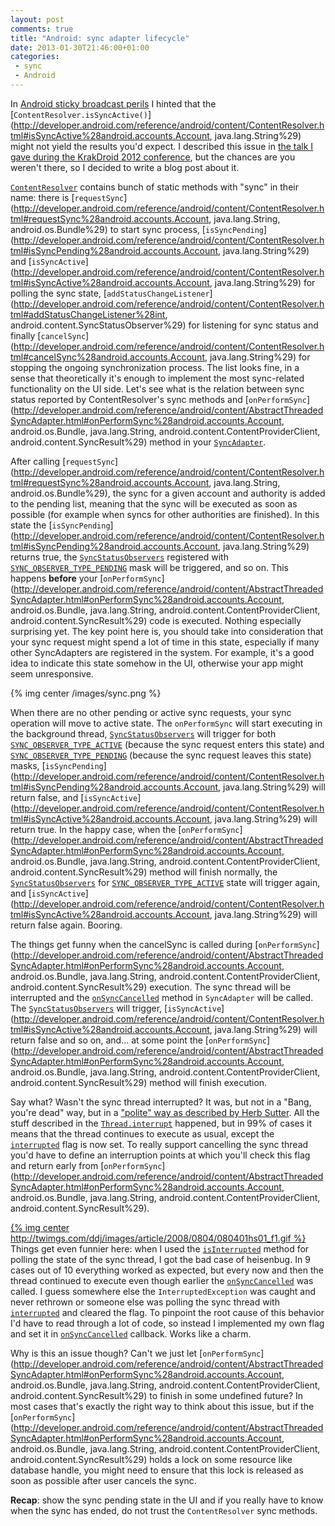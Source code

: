 ```yaml
---
layout: post
comments: true
title: "Android: sync adapter lifecycle"
date: 2013-01-30T21:46:00+01:00
categories:
 - sync
 - Android
---
```


In [Android sticky broadcast perils](/blog/2012/09/26/android-sticky-broadcast-perils) I hinted that the [`ContentResolver.isSyncActive()`](http://developer.android.com/reference/android/content/ContentResolver.html#isSyncActive%28android.accounts.Account, java.lang.String%29) might not yield the results you'd expect. I described this issue in [the talk I gave during the KrakDroid 2012 conference](/blog/2012/12/18/krakdroid-aftermath), but the chances are you weren't there, so I decided to write a blog post about it.

[`ContentResolver`](http://developer.android.com/reference/android/content/ContentResolver.html) contains bunch of static methods with "sync" in their name: there is [`requestSync`](http://developer.android.com/reference/android/content/ContentResolver.html#requestSync%28android.accounts.Account, java.lang.String, android.os.Bundle%29) to start sync process, [`isSyncPending`](http://developer.android.com/reference/android/content/ContentResolver.html#isSyncPending%28android.accounts.Account, java.lang.String%29) and [`isSyncActive`](http://developer.android.com/reference/android/content/ContentResolver.html#isSyncActive%28android.accounts.Account, java.lang.String%29) for polling the sync state, [`addStatusChangeListener`](http://developer.android.com/reference/android/content/ContentResolver.html#addStatusChangeListener%28int, android.content.SyncStatusObserver%29) for listening for sync status and finally [`cancelSync`](http://developer.android.com/reference/android/content/ContentResolver.html#cancelSync%28android.accounts.Account, java.lang.String%29) for stopping the ongoing synchronization process. The list looks fine, in a sense that theoretically it's enough to implement the most sync-related functionality on the UI side. Let's see what is the relation between sync status reported by ContentResolver's sync methods and [`onPerformSync`](http://developer.android.com/reference/android/content/AbstractThreadedSyncAdapter.html#onPerformSync%28android.accounts.Account, android.os.Bundle, java.lang.String, android.content.ContentProviderClient, android.content.SyncResult%29) method in your [`SyncAdapter`](http://developer.android.com/reference/android/content/AbstractThreadedSyncAdapter.html).

After calling [`requestSync`](http://developer.android.com/reference/android/content/ContentResolver.html#requestSync%28android.accounts.Account, java.lang.String, android.os.Bundle%29), the sync for a given account and authority is added to the pending list, meaning that the sync will be executed as soon as possible (for example when syncs for other authorities are finished). In this state the [`isSyncPending`](http://developer.android.com/reference/android/content/ContentResolver.html#isSyncPending%28android.accounts.Account, java.lang.String%29) returns true, the [`SyncStatusObservers`](http://developer.android.com/reference/android/content/SyncStatusObserver.html) registered with [`SYNC_OBSERVER_TYPE_PENDING`](http://developer.android.com/reference/android/content/ContentResolver.html#SYNC_OBSERVER_TYPE_PENDING) mask will be triggered, and so on. This happens **before** your [`onPerformSync`](http://developer.android.com/reference/android/content/AbstractThreadedSyncAdapter.html#onPerformSync%28android.accounts.Account, android.os.Bundle, java.lang.String, android.content.ContentProviderClient, android.content.SyncResult%29) code is executed. Nothing especially surprising yet. The key point here is, you should take into consideration that your sync request might spend a lot of time in this state, especially if many other SyncAdapters are registered in the system. For example, it's a good idea to indicate this state somehow in the UI, otherwise your app might seem unresponsive.

{% img center /images/sync.png %}

When there are no other pending or active sync requests, your sync operation will move to active state. The `onPerformSync` will start executing in the background thread, [`SyncStatusObservers`](http://developer.android.com/reference/android/content/SyncStatusObserver.html) will trigger for both [`SYNC_OBSERVER_TYPE_ACTIVE`](http://developer.android.com/reference/android/content/ContentResolver.html#SYNC_OBSERVER_TYPE_ACTIVE) (because the sync request enters this state) and [`SYNC_OBSERVER_TYPE_PENDING`](http://developer.android.com/reference/android/content/ContentResolver.html#SYNC_OBSERVER_TYPE_PENDING) (because the sync request leaves this state) masks, [`isSyncPending`](http://developer.android.com/reference/android/content/ContentResolver.html#isSyncPending%28android.accounts.Account, java.lang.String%29) will return false, and [`isSyncActive`](http://developer.android.com/reference/android/content/ContentResolver.html#isSyncActive%28android.accounts.Account, java.lang.String%29) will return true. In the happy case, when the [`onPerformSync`](http://developer.android.com/reference/android/content/AbstractThreadedSyncAdapter.html#onPerformSync%28android.accounts.Account, android.os.Bundle, java.lang.String, android.content.ContentProviderClient, android.content.SyncResult%29) method will finish normally, the [`SyncStatusObservers`](http://developer.android.com/reference/android/content/SyncStatusObserver.html) for [`SYNC_OBSERVER_TYPE_ACTIVE`](http://developer.android.com/reference/android/content/ContentResolver.html#SYNC_OBSERVER_TYPE_ACTIVE) state will trigger again, and [`isSyncActive`](http://developer.android.com/reference/android/content/ContentResolver.html#isSyncActive%28android.accounts.Account, java.lang.String%29) will return false again. Booring.

The things get funny when the cancelSync is called during [`onPerformSync`](http://developer.android.com/reference/android/content/AbstractThreadedSyncAdapter.html#onPerformSync%28android.accounts.Account, android.os.Bundle, java.lang.String, android.content.ContentProviderClient, android.content.SyncResult%29) execution. The sync thread will be interrupted and the [`onSyncCancelled`](http://developer.android.com/reference/android/content/AbstractThreadedSyncAdapter.html#onSyncCanceled%28%29) method in `SyncAdapter` will be called. The [`SyncStatusObservers`](http://developer.android.com/reference/android/content/SyncStatusObserver.html) will trigger, [`isSyncActive`](http://developer.android.com/reference/android/content/ContentResolver.html#isSyncActive%28android.accounts.Account, java.lang.String%29) will return false and so on, and... at some point the [`onPerformSync`](http://developer.android.com/reference/android/content/AbstractThreadedSyncAdapter.html#onPerformSync%28android.accounts.Account, android.os.Bundle, java.lang.String, android.content.ContentProviderClient, android.content.SyncResult%29) method will finish execution.

Say what? Wasn't the sync thread interrupted? It was, but not in a "Bang, you're dead" way, but in a ["polite" way as described by Herb Sutter](http://www.drdobbs.com/parallel/interrupt-politely/207100682). All the stuff described in the [`Thread.interrupt`](http://developer.android.com/reference/java/lang/Thread.html#interrupt%28%29) happened, but in 99% of cases it means that the thread continues to execute as usual, except the [`interrupted`](http://developer.android.com/reference/java/lang/Thread.html#isInterrupted%28%29) flag is now set. To really support cancelling the sync thread you'd have to define an interruption points at which you'll check this flag and return early from [`onPerformSync`](http://developer.android.com/reference/android/content/AbstractThreadedSyncAdapter.html#onPerformSync%28android.accounts.Account, android.os.Bundle, java.lang.String, android.content.ContentProviderClient, android.content.SyncResult%29).

[{% img center http://twimgs.com/ddj/images/article/2008/0804/080401hs01_f1.gif %}](http://twimgs.com/ddj/images/article/2008/0804/080401hs01_f1.gif)
Things get even funnier here: when I used the [`isInterrupted`](http://developer.android.com/reference/java/lang/Thread.html#isInterrupted%28%29) method for polling the state of the sync thread, I got the bad case of heisenbug. In 9 cases out of 10 everything worked as expected, but every now and then the thread continued to execute even though earlier the [`onSyncCancelled`](http://developer.android.com/reference/android/content/AbstractThreadedSyncAdapter.html#onSyncCanceled%28%29) was called. I guess somewhere else the `InterruptedException` was caught and never rethrown or someone else was polling the sync thread with [`interrupted`](http://developer.android.com/reference/java/lang/Thread.html#interrupted%28%29) and cleared the flag. To pinpoint the root cause of this behavior I'd have to read through a lot of code, so instead I implemented my own flag and set it in [`onSyncCancelled`](http://developer.android.com/reference/android/content/AbstractThreadedSyncAdapter.html#onSyncCanceled%28%29) callback. Works like a charm.

Why is this an issue though? Can't we just let [`onPerformSync`](http://developer.android.com/reference/android/content/AbstractThreadedSyncAdapter.html#onPerformSync%28android.accounts.Account, android.os.Bundle, java.lang.String, android.content.ContentProviderClient, android.content.SyncResult%29) to finish in some undefined future? In most cases that's exactly the right way to think about this issue, but if the [`onPerformSync`](http://developer.android.com/reference/android/content/AbstractThreadedSyncAdapter.html#onPerformSync%28android.accounts.Account, android.os.Bundle, java.lang.String, android.content.ContentProviderClient, android.content.SyncResult%29) holds a lock on some resource like database handle, you might need to ensure that this lock is released as soon as possible after user cancels the sync.

**Recap**: show the sync pending state in the UI and if you really have to know when the sync has ended, do not trust the `ContentResolver` sync methods.
